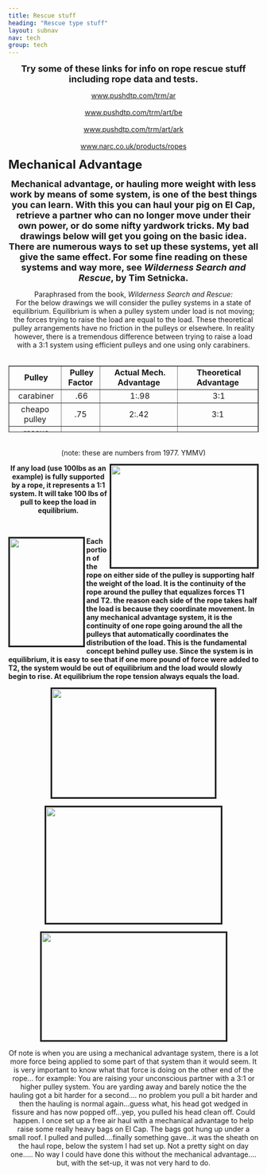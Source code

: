 ```yaml
---
title: Rescue stuff
heading: "Rescue type stuff"
layout: subnav
nav: tech
group: tech
---
```



<p></p><center><b><font size="+1">Try some of these links for info
on rope rescue stuff including rope data and tests.</font></b></center><p></p>

<p></p><center><a href="http://www.pushdtp.com/trm/ar.htm" target="_blank">www.pushdtp.com/trm/ar<br>
</a><br>
<a href="http://www.pushdtp.com/trm/art/be.html" target="_blank">www.pushdtp.com/trm/art/be<br>
</a><br>
<a href="http://www.pushdtp.com/trm/art/ark.htm" target="_blank">www.pushdtp.com/trm/art/ark<br>
</a><br>
<a href="http://www.narc.co.uk/products/ropes.html" target="_blank">www.narc.co.uk/products/ropes</a></center><p></p>

<p><b><font size="+2">Mechanical Advantage</font></b></p>

<p></p><center><b><font size="+1">Mechanical advantage, or hauling
more weight with less work by means of some system, is one of
the best things you can learn. With this you can haul your pig
on El Cap, retrieve a partner who can no longer move under their
own power, or do some nifty yardwork tricks. My bad drawings below
will get you going on the basic idea. There are numerous ways
to set up these systems, yet all give the same effect. For some
fine reading on these systems and way more, see <i>Wilderness
Search and Rescue</i>, by Tim Setnicka.</font></b></center><p></p>

<p></p><center>Paraphrased from the book, <i>Wilderness Search and
Rescue:</i><br>
For the below drawings we will consider the pulley systems in
a state of equilibrium. Equilibrium is when a pulley system under
load is not moving; the forces trying to raise the load are equal
to the load. These theoretical pulley arrangements have no friction
in the pulleys or elsewhere. In reality however, there is a tremendous
difference between trying to raise a load with a 3:1 system using
efficient pulleys and one using only carabiners.<br>
<br>
<table width="400" border="1" cellspacing="2" cellpadding="0" height="134">
  <tbody><tr>
    <td width="17%" align="CENTER" height="32"><b>&nbsp;Pulley</b></td> 
    <td width="16%" height="32" align="CENTER">&nbsp;<b>Pulley Factor</b></td> 
    <td width="33%" align="CENTER" height="32"><b>&nbsp;Actual Mech.
      Advantage</b></td> 
    <td width="34%" align="CENTER" height="32"><b>&nbsp;Theoretical
      Advantage</b></td> 
  </tr>
  <tr>
    <td width="17%" height="19" align="CENTER">&nbsp;carabiner</td> 
    <td width="16%" height="19" align="CENTER">&nbsp;.66</td> 
    <td width="33%" height="19" align="CENTER">&nbsp;1:.98</td> 
    <td width="34%" height="19" align="CENTER">&nbsp;3:1</td> 
  </tr>
  <tr>
    <td height="30" align="CENTER">cheapo pulley</td> 
    <td height="30" align="CENTER">.75</td> 
    <td height="30" align="CENTER">2:.42</td> 
    <td height="30" align="CENTER">3:1</td> 
  </tr>
  <tr>
    <td width="17%" height="19" align="CENTER">&nbsp;rescue pulley</td> 
    <td width="16%" height="19" align="CENTER">.93</td> 
    <td width="33%" height="19" align="CENTER">2:.79</td> 
    <td width="34%" height="19" align="CENTER">3:1</td> 
  </tr>
  <tr>
    <td height="19" align="CENTER">&nbsp;frictionless</td> 
    <td height="19" align="CENTER">&nbsp;1.00</td> 
    <td height="19" align="CENTER">&nbsp;3:1</td> 
    <td height="19" align="CENTER">&nbsp;3:1</td> 
  </tr>
</tbody></table><br>
(note: these are numbers from 1977. YMMV)</center><p></p>

<p align="RIGHT"><img src="{{ "/pics/1to1.gif" | prepend: site.baseurl }}" width="294" height="205" align="RIGHT" border="3" naturalsizeflag="3"></p>

<p></p><center><b>If any load (use 100lbs as an example) is fully
supported by a rope, it represents a 1:1 system. It will take
100 lbs of pull to keep the load in equilibrium.<br clear="ALL"></b></center><p></p>

<p></p><center>&nbsp;</center><p></p>

<p><img src="{{ "/pics/2to1.gif" | prepend: site.baseurl }}" width="148" height="216" align="LEFT" border="3" naturalsizeflag="3"><b>Each portion of the rope on
either side of the pulley is supporting half the weight of the
load. It is the continuity of the rope around the pulley that
equalizes forces T1 and T2. the reason each side of the rope takes
half the load is because they coordinate movement. In any mechanical
advantage system, it is the continuity of one rope going around
the all the pulleys that automatically coordinates the distribution
of the load. This is the fundamental concept behind pulley use.
Since the system is in equilibrium, it is easy to see that if
one more pound of force were added to T2, the system would be
out of equilibrium and the load would slowly begin to rise. At
equilibrium the rope tension always equals the load.</b><br clear="ALL"></p>

<p></p><center><img src="{{ "/pics/3to1.gif" | prepend: site.baseurl }}" width="328" height="218" align="BOTTOM" border="3" naturalsizeflag="3"></center><p></p>

<p></p><center><img src="{{ "/pics/6to1.gif" | prepend: site.baseurl }}" width="352" height="233" align="BOTTOM" border="3" naturalsizeflag="3"></center><p></p>

<p></p><center><img src="{{ "/pics/yoshaul.gif" | prepend: site.baseurl }}" width="371" height="216" align="BOTTOM" border="3" naturalsizeflag="3"></center><p></p>

<p></p><center>Of note is when you are using a mechanical advantage
system, there is a lot more force being applied to some part of
that system than it would seem. It is very important to know what
that force is doing on the other end of the rope... for example:
You are raising your unconscious partner with a 3:1 or higher
pulley system. You are yarding away and barely notice the the
hauling got a bit harder for a second.... no problem you pull
a bit harder and then the hauling is normal again...guess what,
his head got wedged in fissure and has now popped off...yep, you
pulled his head clean off. Could happen. I once set up a free
air haul with a mechanical advantage to help raise some really
heavy bags on El Cap. The bags got hung up under a small roof.
I pulled and pulled....finally something gave...it was the sheath
on the haul rope, below the system I had set up. Not a pretty
sight on day one..... No way I could have done this without the
mechanical advantage.... but, with the set-up, it was not very
hard to do.</center><p></p>


